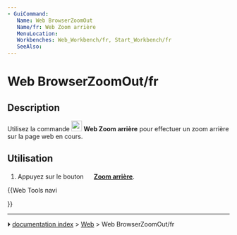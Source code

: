```yaml
---
- GuiCommand:
   Name: Web BrowserZoomOut
   Name/fr: Web Zoom arrière
   MenuLocation: 
   Workbenches: Web_Workbench/fr, Start_Workbench/fr
   SeeAlso: 
---
```


# Web BrowserZoomOut/fr

## Description

Utilisez la commande <img alt="" src=images/Web_BrowserZoomOut.svg  style="width:24px;"> **Web Zoom arrière** pour effectuer un zoom arrière sur la page web en cours.

## Utilisation

1.  Appuyez sur le bouton **<img src="images/Web_BrowserZoomOut.svg" width=16px> [Zoom arrière](Web_BrowserZoomOut/fr.md)**.





{{Web Tools navi

}}



---
⏵ [documentation index](../README.md) > [Web](Web_Workbench.md) > Web BrowserZoomOut/fr
